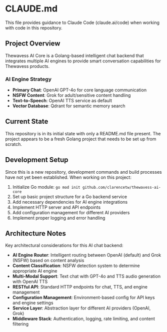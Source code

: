 # CLAUDE.md

This file provides guidance to Claude Code (claude.ai/code) when working with code in this repository.

## Project Overview

Thewavess AI Core is a Golang-based intelligent chat backend that integrates multiple AI engines to provide smart conversation capabilities for Thewavess products.

### AI Engine Strategy
- **Primary Chat**: OpenAI GPT-4o for core language communication
- **NSFW Content**: Grok for adult/sensitive content handling
- **Text-to-Speech**: OpenAI TTS service as default
- **Vector Database**: Qdrant for semantic memory search

## Current State

This repository is in its initial state with only a README.md file present. The project appears to be a fresh Golang project that needs to be set up from scratch.

## Development Setup

Since this is a new repository, development commands and build processes have not yet been established. When working on this project:

1. Initialize Go module: `go mod init github.com/clarencetw/thewavess-ai-core`
2. Set up basic project structure for a Go backend service
3. Add necessary dependencies for AI engine integrations
4. Implement HTTP server and API endpoints
5. Add configuration management for different AI providers
6. Implement proper logging and error handling

## Architecture Notes

Key architectural considerations for this AI chat backend:

- **AI Engine Router**: Intelligent routing between OpenAI (default) and Grok (NSFW) based on content analysis
- **Content Classification**: NSFW detection system to determine appropriate AI engine
- **Multi-Modal Support**: Text chat with GPT-4o and TTS audio generation with OpenAI TTS
- **RESTful API**: Standard HTTP endpoints for chat, TTS, and engine management
- **Configuration Management**: Environment-based config for API keys and engine settings
- **Service Layer**: Abstraction layer for different AI providers (OpenAI, Grok)
- **Middleware Stack**: Authentication, logging, rate limiting, and content filtering